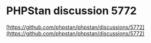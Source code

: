 # PHPStan discussion 5772

[https://github.com/phpstan/phpstan/discussions/5772](https://github.com/phpstan/phpstan/discussions/5772)
